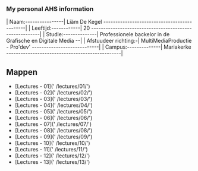 ### My personal AHS information
| Naam:----------------| Liäm De Kegel ---------------------------------------------|
| Leeftijd:------------| 20 --------------------------------------------------------|
| Studie:--------------| Professionele backelor in de Grafische en Digitale Media --|
| Afstuudeer richting:-| MultiMediaProductie - Pro'dev' ----------------------------|
| Campus:--------------| Mariakerke ------------------------------------------------|


Mappen
------

- [Lectures - 01](' /lectures/01/')
- [Lectures - 02](' /lectures/02/')
- [Lectures - 03](' /lectures/03/')
- [Lectures - 04](' /lectures/04/')
- [Lectures - 05](' /lectures/05/')
- [Lectures - 06](' /lectures/06/')
- [Lectures - 07](' /lectures/07/')
- [Lectures - 08](' /lectures/08/')
- [Lectures - 09](' /lectures/09/')
- [Lectures - 10](' /lectures/10/')
- [Lectures - 11](' /lectures/11/')
- [Lectures - 12](' /lectures/12/')
- [Lectures - 13](' /lectures/13/')